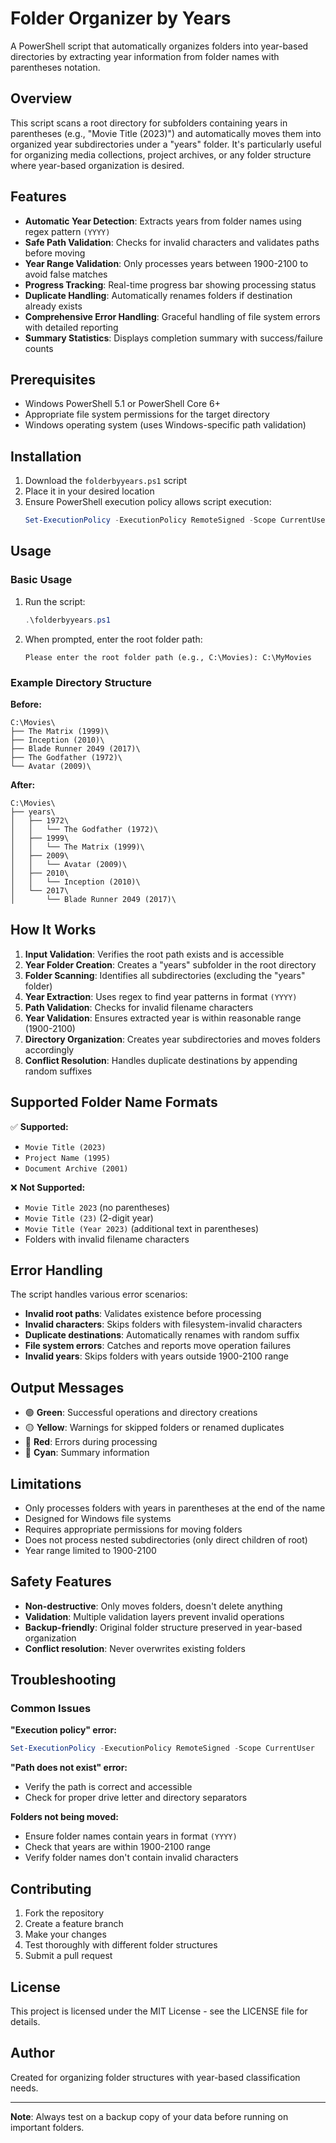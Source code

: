 # Folder Organizer by Years

A PowerShell script that automatically organizes folders into year-based directories by extracting year information from folder names with parentheses notation.

## Overview

This script scans a root directory for subfolders containing years in parentheses (e.g., "Movie Title (2023)") and automatically moves them into organized year subdirectories under a "years" folder. It's particularly useful for organizing media collections, project archives, or any folder structure where year-based organization is desired.

## Features

- **Automatic Year Detection**: Extracts years from folder names using regex pattern `(YYYY)`
- **Safe Path Validation**: Checks for invalid characters and validates paths before moving
- **Year Range Validation**: Only processes years between 1900-2100 to avoid false matches
- **Progress Tracking**: Real-time progress bar showing processing status
- **Duplicate Handling**: Automatically renames folders if destination already exists
- **Comprehensive Error Handling**: Graceful handling of file system errors with detailed reporting
- **Summary Statistics**: Displays completion summary with success/failure counts

## Prerequisites

- Windows PowerShell 5.1 or PowerShell Core 6+
- Appropriate file system permissions for the target directory
- Windows operating system (uses Windows-specific path validation)

## Installation

1. Download the `folderbyyears.ps1` script
2. Place it in your desired location
3. Ensure PowerShell execution policy allows script execution:
   ```powershell
   Set-ExecutionPolicy -ExecutionPolicy RemoteSigned -Scope CurrentUser
   ```

## Usage

### Basic Usage

1. Run the script:
   ```powershell
   .\folderbyyears.ps1
   ```

2. When prompted, enter the root folder path:
   ```
   Please enter the root folder path (e.g., C:\Movies): C:\MyMovies
   ```

### Example Directory Structure

**Before:**
```
C:\Movies\
├── The Matrix (1999)\
├── Inception (2010)\
├── Blade Runner 2049 (2017)\
├── The Godfather (1972)\
└── Avatar (2009)\
```

**After:**
```
C:\Movies\
├── years\
│   ├── 1972\
│   │   └── The Godfather (1972)\
│   ├── 1999\
│   │   └── The Matrix (1999)\
│   ├── 2009\
│   │   └── Avatar (2009)\
│   ├── 2010\
│   │   └── Inception (2010)\
│   └── 2017\
│       └── Blade Runner 2049 (2017)\
```

## How It Works

1. **Input Validation**: Verifies the root path exists and is accessible
2. **Year Folder Creation**: Creates a "years" subfolder in the root directory
3. **Folder Scanning**: Identifies all subdirectories (excluding the "years" folder)
4. **Year Extraction**: Uses regex to find year patterns in format `(YYYY)`
5. **Path Validation**: Checks for invalid filename characters
6. **Year Validation**: Ensures extracted year is within reasonable range (1900-2100)
7. **Directory Organization**: Creates year subdirectories and moves folders accordingly
8. **Conflict Resolution**: Handles duplicate destinations by appending random suffixes

## Supported Folder Name Formats

✅ **Supported:**
- `Movie Title (2023)`
- `Project Name (1995)`
- `Document Archive (2001)`

❌ **Not Supported:**
- `Movie Title 2023` (no parentheses)
- `Movie Title (23)` (2-digit year)
- `Movie Title (Year 2023)` (additional text in parentheses)
- Folders with invalid filename characters

## Error Handling

The script handles various error scenarios:

- **Invalid root paths**: Validates existence before processing
- **Invalid characters**: Skips folders with filesystem-invalid characters
- **Duplicate destinations**: Automatically renames with random suffix
- **File system errors**: Catches and reports move operation failures
- **Invalid years**: Skips folders with years outside 1900-2100 range

## Output Messages

- 🟢 **Green**: Successful operations and directory creations
- 🟡 **Yellow**: Warnings for skipped folders or renamed duplicates
- 🔴 **Red**: Errors during processing
- 🔵 **Cyan**: Summary information

## Limitations

- Only processes folders with years in parentheses at the end of the name
- Designed for Windows file systems
- Requires appropriate permissions for moving folders
- Does not process nested subdirectories (only direct children of root)
- Year range limited to 1900-2100

## Safety Features

- **Non-destructive**: Only moves folders, doesn't delete anything
- **Validation**: Multiple validation layers prevent invalid operations
- **Backup-friendly**: Original folder structure preserved in year-based organization
- **Conflict resolution**: Never overwrites existing folders

## Troubleshooting

### Common Issues

**"Execution policy" error:**
```powershell
Set-ExecutionPolicy -ExecutionPolicy RemoteSigned -Scope CurrentUser
```

**"Path does not exist" error:**
- Verify the path is correct and accessible
- Check for proper drive letter and directory separators

**Folders not being moved:**
- Ensure folder names contain years in format `(YYYY)`
- Check that years are within 1900-2100 range
- Verify folder names don't contain invalid characters

## Contributing

1. Fork the repository
2. Create a feature branch
3. Make your changes
4. Test thoroughly with different folder structures
5. Submit a pull request

## License

This project is licensed under the MIT License - see the LICENSE file for details.

## Author

Created for organizing folder structures with year-based classification needs.

---

**Note**: Always test on a backup copy of your data before running on important folders.
